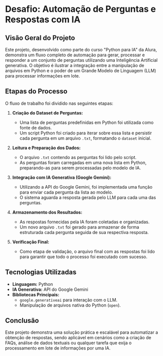 # Desafio: Automação de Perguntas e Respostas com IA

## Visão Geral do Projeto

Este projeto, desenvolvido como parte do curso "Python para IA" da Alura, demonstra um fluxo completo de automação para gerar, processar e responder a um conjunto de perguntas utilizando uma Inteligência Artificial generativa. O objetivo é ilustrar a integração entre a manipulação de arquivos em Python e o poder de um Grande Modelo de Linguagem (LLM) para processar informações em lote.

## Etapas do Processo

O fluxo de trabalho foi dividido nas seguintes etapas:

1.  **Criação do Dataset de Perguntas:**
    * Uma lista de perguntas predefinidas em Python foi utilizada como fonte de dados.
    * Um script Python foi criado para iterar sobre essa lista e persistir cada pergunta em um arquivo `.txt`, formatando o `dataset` inicial.

2.  **Leitura e Preparação dos Dados:**
    * O arquivo `.txt` contendo as perguntas foi lido pelo script.
    * As perguntas foram carregadas em uma nova lista em Python, preparando-as para serem processadas pelo modelo de IA.

3.  **Integração com IA Generativa (Google Gemini):**
    * Utilizando a API do Google Gemini, foi implementada uma função para enviar cada pergunta da lista ao modelo.
    * O sistema aguarda a resposta gerada pelo LLM para cada uma das perguntas.

4.  **Armazenamento dos Resultados:**
    * As respostas fornecidas pela IA foram coletadas e organizadas.
    * Um novo arquivo `.txt` foi gerado para armazenar de forma estruturada cada pergunta seguida de sua respectiva resposta.

5.  **Verificação Final:**
    * Como etapa de validação, o arquivo final com as respostas foi lido para garantir que todo o processo foi executado com sucesso.

## Tecnologias Utilizadas

* **Linguagem:** Python
* **IA Generativa:** API do Google Gemini
* **Bibliotecas Principais:**
    * `google.generativeai` para interação com o LLM.
    * Manipulação de arquivos nativa do Python (`open`).

## Conclusão

Este projeto demonstra uma solução prática e escalável para automatizar a obtenção de respostas, sendo aplicável em cenários como a criação de FAQs, análise de dados textuais ou qualquer tarefa que exija o processamento em lote de informações por uma IA.
